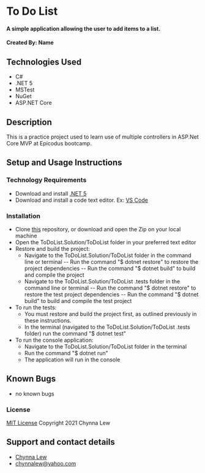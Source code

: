 # To Do List

#### A simple application allowing the user to add items to a list.

#### Created By: Name

## Technologies Used

* C#
* .NET 5
* MSTest
* NuGet
* ASP.NET Core

## Description

This is a practice project used to learn use of multiple controllers in ASP.Net Core MVP at Epicodus bootcamp. 

## Setup and Usage Instructions

### Technology Requirements

* Download and install [.NET 5](https://dotnet.microsoft.com/download/dotnet/5.0)
* Download and install a code text editor. Ex: [VS Code](https://code.visualstudio.com/)

### Installation

* Clone [this](github.com/yourName/ToDoList.Solution) repository, or download and open the Zip on your local machine
* Open the ToDoList.Solution/ToDoList folder in your preferred text editor
* Restore and build the project:
  - Navigate to the ToDoList.Solution/ToDoList  folder in the command line or terminal 
    -- Run the command "$ dotnet restore" to restore the project dependencies
    -- Run the command "$ dotnet build" to build and compile the project
  - Navigate to the ToDoList.Solution/ToDoList .tests folder in the command line or terminal 
    -- Run the command "$ dotnet restore" to restore the test project dependencies
    -- Run the command "$ dotnet build" to build and compile the test project
* To run the tests:
  - You must restore and build the project first, as outlined previously in these instructions.
  - In the terminal (navigated to the ToDoList.Solution/ToDoList .tests folder) run the command "$ dotnet test"
* To run the console application:
  - Navigate to the ToDoList.Solution/ToDoList folder in the terminal
  - Run the command "$ dotnet run" 
  - The application will run in the console
## Known Bugs

* no known bugs

### License

[MIT License](https://opensource.org/licenses/MIT)
Copyright 2021 Chynna Lew

## Support and contact details

* [Chynna Lew](github.com/ChynnaLew) 
* <chynnalew@yahoo.com>